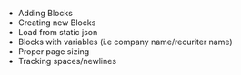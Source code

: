 - Adding Blocks
- Creating new Blocks
- Load from static json
- Blocks with variables (i.e company name/recuriter name)
- Proper page sizing
- Tracking spaces/newlines

